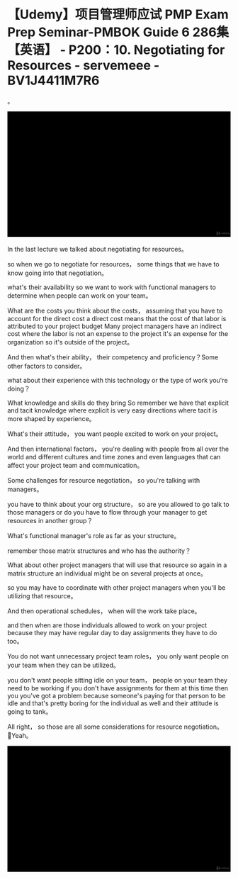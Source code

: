 # 【Udemy】项目管理师应试 PMP Exam Prep Seminar-PMBOK Guide 6  286集【英语】 - P200：10. Negotiating for Resources - servemeee - BV1J4411M7R6

。

![](img/42c4cbaf4e59515e82449081765aab61_1.png)

In the last lecture we talked about negotiating for resources。

 so when we go to negotiate for resources， some things that we have to know going into that negotiation。

 what's their availability so we want to work with functional managers to determine when people can work on your team。

What are the costs you think about the costs， assuming that you have to account for the direct cost a direct cost means that the cost of that labor is attributed to your project budget Many project managers have an indirect cost where the labor is not an expense to the project it's an expense for the organization so it's outside of the project。

And then what's their ability， their competency and proficiency？Some other factors to consider。

 what about their experience with this technology or the type of work you're doing？

What knowledge and skills do they bring So remember we have that explicit and tacit knowledge where explicit is very easy directions where tacit is more shaped by experience。

What's their attitude， you want people excited to work on your project。

And then international factors， you're dealing with people from all over the world and different cultures and time zones and even languages that can affect your project team and communication。

Some challenges for resource negotiation， so you're talking with managers。

 you have to think about your org structure， so are you allowed to go talk to those managers or do you have to flow through your manager to get resources in another group？

What's functional manager's role as far as your structure。

 remember those matrix structures and who has the authority？

What about other project managers that will use that resource so again in a matrix structure an individual might be on several projects at once。

 so you may have to coordinate with other project managers when you'll be utilizing that resource。

And then operational schedules， when will the work take place。

 and then when are those individuals allowed to work on your project because they may have regular day to day assignments they have to do too。

You do not want unnecessary project team roles， you only want people on your team when they can be utilized。

 you don't want people sitting idle on your team， people on your team they need to be working if you don't have assignments for them at this time then you you've got a problem because someone's paying for that person to be idle and that's pretty boring for the individual as well and their attitude is going to tank。

All right， so those are all some considerations for resource negotiation。🎼Yeah。



![](img/42c4cbaf4e59515e82449081765aab61_3.png)